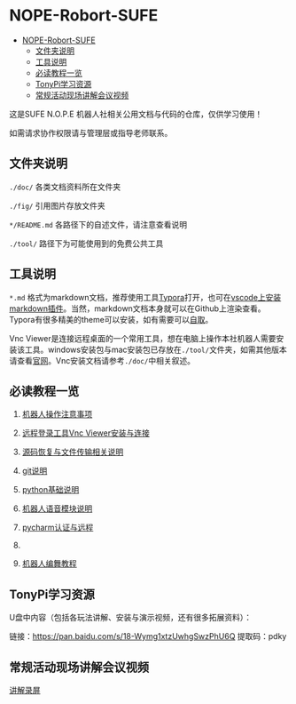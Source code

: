 # NOPE-Robort-SUFE

- [NOPE-Robort-SUFE](#nope-robort-sufe)
  - [文件夹说明](#文件夹说明)
  - [工具说明](#工具说明)
  - [必读教程一览](#必读教程一览)
  - [TonyPi学习资源](#tonypi学习资源)
  - [常规活动现场讲解会议视频](#常规活动现场讲解会议视频)

这是SUFE N.O.P.E 机器人社相关公用文档与代码的仓库，仅供学习使用！

如需请求协作权限请与管理层或指导老师联系。

## 文件夹说明

`./doc/`  各类文档资料所在文件夹

`./fig/`  引用图片存放文件夹

`*/README.md` 各路径下的自述文件，请注意查看说明

`./tool/` 路径下为可能使用到的免费公共工具

## 工具说明

`*.md`  格式为markdown文档，推荐使用工具[Typora](https://www.typora.io)打开，也可在[vscode上安装markdown插件](https://zhuanlan.zhihu.com/p/56943330)。当然，markdown文档本身就可以在Github上渲染查看。Typora有很多精美的theme可以安装，如有需要可以[自取](https://theme.typora.io)。

Vnc Viewer是连接远程桌面的一个常用工具，想在电脑上操作本社机器人需要安装该工具。windows安装包与mac安装包已存放在`./tool/`文件夹，如需其他版本请查看[官网](https://www.realvnc.com/en/connect/download/viewer/)。Vnc安装文档请参考`./doc/`中相关叙述。

## 必读教程一览

1. [机器人操作注意事项](./doc/2021-11-11-robortAttention.md)

2. [远程登录工具Vnc Viewer安装与连接](./doc/2021-11-04-remoteToolInstall.md)

3. [源码恢复与文件传输相关说明](./doc/2021-11-11-filesAndSrcCode.md)

4. [git说明](./doc/2021-11-17-gitStudy.md)

5. [python基础说明](./doc/2021-11-17-pythonStudy.md)

6. [机器人语音模块说明](./fig/2021-11-17-soundStudy.md)

7. [pycharm认证与远程](./doc/2021-11-17-jetbrainGet.md)
8. 
9. [机器人编舞教程](./doc/2021-11-27-danceStudy.md)

## TonyPi学习资源

U盘中内容（包括各玩法讲解、安装与演示视频，还有很多拓展资料）：

链接：https://pan.baidu.com/s/18-Wymg1xtzUwhgSwzPhU6Q 
提取码：pdky

## 常规活动现场讲解会议视频

[讲解录屏](./doc/讲解录屏.md)

